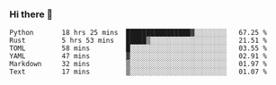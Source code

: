 ### Hi there 👋

<!--
**aaronzs/aaronzs** is a ✨ _special_ ✨ repository because its `README.md` (this file) appears on your GitHub profile.

Here are some ideas to get you started:

- 🔭 I’m currently working on ...
- 🌱 I’m currently learning ...
- 👯 I’m looking to collaborate on ...
- 🤔 I’m looking for help with ...
- 💬 Ask me about ...
- 📫 How to reach me: ...
- 😄 Pronouns: ...
- ⚡ Fun fact: ...
-->

<!--START_SECTION:waka-->

```text
Python       18 hrs 25 mins  ████████████████▓░░░░░░░░   67.25 %
Rust         5 hrs 53 mins   █████▒░░░░░░░░░░░░░░░░░░░   21.51 %
TOML         58 mins         █░░░░░░░░░░░░░░░░░░░░░░░░   03.55 %
YAML         47 mins         ▓░░░░░░░░░░░░░░░░░░░░░░░░   02.91 %
Markdown     32 mins         ▒░░░░░░░░░░░░░░░░░░░░░░░░   01.97 %
Text         17 mins         ▒░░░░░░░░░░░░░░░░░░░░░░░░   01.07 %
```

<!--END_SECTION:waka-->
